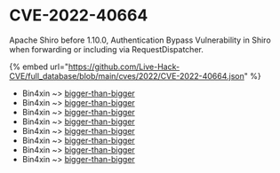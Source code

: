# CVE-2022-40664

Apache Shiro before 1.10.0, Authentication Bypass Vulnerability in Shiro when forwarding or including via RequestDispatcher.

{% embed url="https://github.com/Live-Hack-CVE/full_database/blob/main/cves/2022/CVE-2022-40664.json" %}


* Bin4xin ~> [bigger-than-bigger](https://www.alice-snow.ru/2022/database/cve-2022-40664/bigger-than-bigger-bin4xin)
* Bin4xin ~> [bigger-than-bigger](https://www.alice-snow.ru/2022/database/cve-2022-40664/bigger-than-bigger-bin4xin)
* Bin4xin ~> [bigger-than-bigger](https://www.alice-snow.ru/2022/database/cve-2022-40664/bigger-than-bigger-bin4xin)
* Bin4xin ~> [bigger-than-bigger](https://www.alice-snow.ru/2022/database/cve-2022-40664/bigger-than-bigger-bin4xin)
* Bin4xin ~> [bigger-than-bigger](https://www.alice-snow.ru/2022/database/cve-2022-40664/bigger-than-bigger-bin4xin)
* Bin4xin ~> [bigger-than-bigger](https://www.alice-snow.ru/2022/database/cve-2022-40664/bigger-than-bigger-bin4xin)
* Bin4xin ~> [bigger-than-bigger](https://www.alice-snow.ru/2022/database/cve-2022-40664/bigger-than-bigger-bin4xin)
* Bin4xin ~> [bigger-than-bigger](https://www.alice-snow.ru/2022/database/cve-2022-40664/bigger-than-bigger-bin4xin)